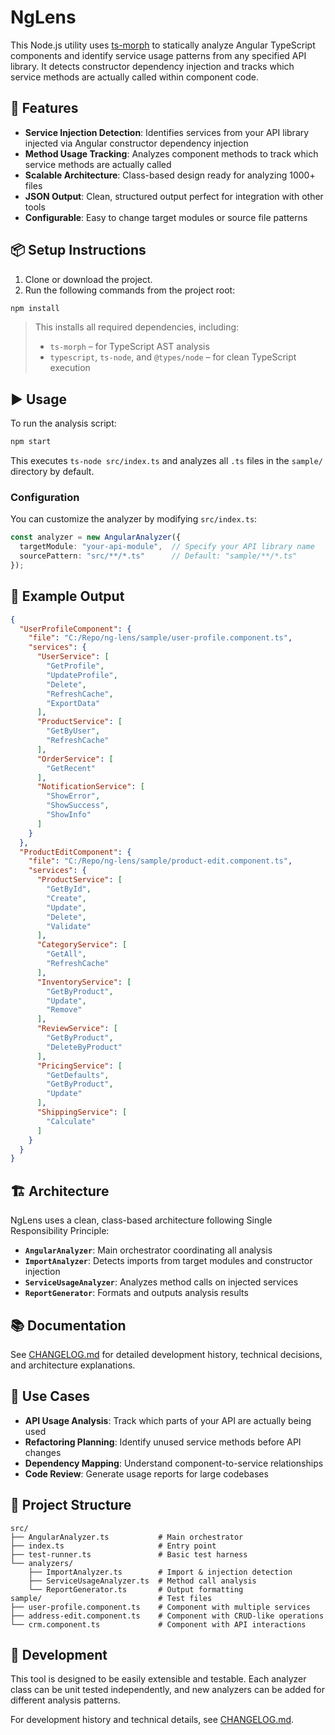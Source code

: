 # NgLens

This Node.js utility uses [ts-morph](https://github.com/dsherret/ts-morph) to statically analyze Angular TypeScript components and identify service usage patterns from any specified API library. It detects constructor dependency injection and tracks which service methods are actually called within component code.

## 🚀 Features

- **Service Injection Detection**: Identifies services from your API library injected via Angular constructor dependency injection
- **Method Usage Tracking**: Analyzes component methods to track which service methods are actually called
- **Scalable Architecture**: Class-based design ready for analyzing 1000+ files
- **JSON Output**: Clean, structured output perfect for integration with other tools
- **Configurable**: Easy to change target modules or source file patterns

## 📦 Setup Instructions

1. Clone or download the project.
2. Run the following commands from the project root:

```bash
npm install
```

> This installs all required dependencies, including:
> - `ts-morph` – for TypeScript AST analysis
> - `typescript`, `ts-node`, and `@types/node` – for clean TypeScript execution

## ▶️ Usage

To run the analysis script:

```bash
npm start
```

This executes `ts-node src/index.ts` and analyzes all `.ts` files in the `sample/` directory by default.

### Configuration

You can customize the analyzer by modifying `src/index.ts`:

```typescript
const analyzer = new AngularAnalyzer({
  targetModule: "your-api-module",  // Specify your API library name
  sourcePattern: "src/**/*.ts"      // Default: "sample/**/*.ts"
});
```

## 📝 Example Output

```json
{
  "UserProfileComponent": {
    "file": "C:/Repo/ng-lens/sample/user-profile.component.ts",
    "services": {
      "UserService": [
        "GetProfile",
        "UpdateProfile", 
        "Delete",
        "RefreshCache",
        "ExportData"
      ],
      "ProductService": [
        "GetByUser",
        "RefreshCache"
      ],
      "OrderService": [
        "GetRecent"
      ],
      "NotificationService": [
        "ShowError",
        "ShowSuccess",
        "ShowInfo"
      ]
    }
  },
  "ProductEditComponent": {
    "file": "C:/Repo/ng-lens/sample/product-edit.component.ts",
    "services": {
      "ProductService": [
        "GetById",
        "Create", 
        "Update",
        "Delete",
        "Validate"
      ],
      "CategoryService": [
        "GetAll",
        "RefreshCache"
      ],
      "InventoryService": [
        "GetByProduct",
        "Update",
        "Remove"
      ],
      "ReviewService": [
        "GetByProduct",
        "DeleteByProduct"
      ],
      "PricingService": [
        "GetDefaults",
        "GetByProduct",
        "Update"
      ],
      "ShippingService": [
        "Calculate"
      ]
    }
  }
}
```

## 🏗️ Architecture

NgLens uses a clean, class-based architecture following Single Responsibility Principle:

- **`AngularAnalyzer`**: Main orchestrator coordinating all analysis
- **`ImportAnalyzer`**: Detects imports from target modules and constructor injection
- **`ServiceUsageAnalyzer`**: Analyzes method calls on injected services  
- **`ReportGenerator`**: Formats and outputs analysis results

## 📚 Documentation

See [CHANGELOG.md](./CHANGELOG.md) for detailed development history, technical decisions, and architecture explanations.

## 🎯 Use Cases

- **API Usage Analysis**: Track which parts of your API are actually being used
- **Refactoring Planning**: Identify unused service methods before API changes
- **Dependency Mapping**: Understand component-to-service relationships
- **Code Review**: Generate usage reports for large codebases

## 📁 Project Structure

```
src/
├── AngularAnalyzer.ts           # Main orchestrator
├── index.ts                     # Entry point
├── test-runner.ts               # Basic test harness
└── analyzers/
    ├── ImportAnalyzer.ts        # Import & injection detection
    ├── ServiceUsageAnalyzer.ts  # Method call analysis
    └── ReportGenerator.ts       # Output formatting
sample/                          # Test files
├── user-profile.component.ts    # Component with multiple services
├── address-edit.component.ts    # Component with CRUD-like operations
└── crm.component.ts             # Component with API interactions
```

## 🔧 Development

This tool is designed to be easily extensible and testable. Each analyzer class can be unit tested independently, and new analyzers can be added for different analysis patterns.

For development history and technical details, see [CHANGELOG.md](./CHANGELOG.md).
